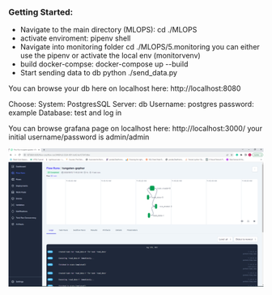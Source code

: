### Getting Started:
- Navigate to the main directory (MLOPS):
  cd ./MLOPS
- activate enviroment:
  pipenv shell
- Navigate into monitoring folder
  cd ./MLOPS/5.monitoring
  you can either use the pipenv or activate the local env (monitorvenv)
- build docker-compse: 
  docker-compose up --build
- Start sending data to db
  python ./send_data.py

You can browse your db here on localhost here:
http://localhost:8080

Choose:
System: PostgresSQL
Server: db
Username: postgres
password: example
Database: test
and log in 

You can browse grafana page on localhost here: 
http://localhost:3000/ 
your initial username/password is admin/admin


![Alt text](<../pictures/Prefect Run.png>)